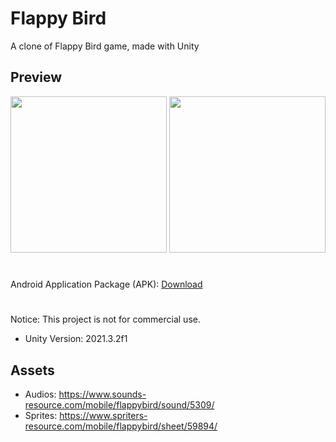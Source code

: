 # Flappy Bird
A clone of Flappy Bird game, made with Unity

## Preview
<p>
  <img src="https://user-images.githubusercontent.com/54947066/183292410-94b96417-4a06-4ea6-b199-71bfd496f9b6.jpg" width="250"></img>
  <img src="https://user-images.githubusercontent.com/54947066/183292412-2c93ba2a-f5fe-47b2-bc67-d4de5044c879.jpg" width="250"></img>
</p>

#
Android Application Package (APK): [Download](https://github.com/FarukKayaduman/Flappy-Bird/raw/main/releases/android/Flappy-Bird%20v0.2.2.apk)

#
Notice: This project is not for commercial use.
- Unity Version: 2021.3.2f1

## Assets
- Audios: https://www.sounds-resource.com/mobile/flappybird/sound/5309/
- Sprites: https://www.spriters-resource.com/mobile/flappybird/sheet/59894/
